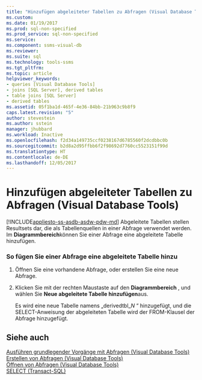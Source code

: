 ```yaml
---
title: "Hinzufügen abgeleiteter Tabellen zu Abfragen (Visual Database Tools) | Microsoft-Dokumentation"
ms.custom: 
ms.date: 01/19/2017
ms.prod: sql-non-specified
ms.prod_service: sql-non-specified
ms.service: 
ms.component: ssms-visual-db
ms.reviewer: 
ms.suite: sql
ms.technology: tools-ssms
ms.tgt_pltfrm: 
ms.topic: article
helpviewer_keywords:
- queries [Visual Database Tools]
- joins [SQL Server], derived tables
- table joins [SQL Server]
- derived tables
ms.assetid: 05f1ba1d-465f-4e36-84bb-21b963c9b8f9
caps.latest.revision: "5"
author: stevestein
ms.author: sstein
manager: jhubbard
ms.workload: Inactive
ms.openlocfilehash: f2d34a149735ccf0238167d6785560f2dcdbbc0b
ms.sourcegitcommit: b2d8a2d95ffbb6f2f98692d7760cc5523151f99d
ms.translationtype: HT
ms.contentlocale: de-DE
ms.lasthandoff: 12/05/2017
---
```

# <a name="add-derived-tables-to-queries-visual-database-tools"></a>Hinzufügen abgeleiteter Tabellen zu Abfragen (Visual Database Tools)
[!INCLUDE[appliesto-ss-asdb-asdw-pdw-md](../../includes/appliesto-ss-asdb-asdw-pdw-md.md)] Abgeleitete Tabellen stellen Resultsets dar, die als Tabellenquellen in einer Abfrage verwendet werden. Im **Diagrammbereich**können Sie einer Abfrage eine abgeleitete Tabelle hinzufügen.  
  
### <a name="to-add-a-derived-table-to-a-query"></a>So fügen Sie einer Abfrage eine abgeleitete Tabelle hinzu  
  
1.  Öffnen Sie eine vorhandene Abfrage, oder erstellen Sie eine neue Abfrage.  
  
2.  Klicken Sie mit der rechten Maustaste auf den **Diagrammbereich** , und wählen Sie **Neue abgeleitete Tabelle hinzufügen**aus.  
  
    Es wird eine neue Tabelle namens „derivedtbl_*N* “ hinzugefügt, und die SELECT-Anweisung der abgeleiteten Tabelle wird der FROM-Klausel der Abfrage hinzugefügt.  
  
## <a name="see-also"></a>Siehe auch  
[Ausführen grundlegender Vorgänge mit Abfragen &#40;Visual Database Tools&#41;](../../ssms/visual-db-tools/perform-basic-operations-with-queries-visual-database-tools.md)  
[Erstellen von Abfragen &#40;Visual Database Tools&#41;](../../ssms/visual-db-tools/create-queries-visual-database-tools.md)  
[Öffnen von Abfragen &#40;Visual Database Tools&#41;](../../ssms/visual-db-tools/open-queries-visual-database-tools.md)  
[SELECT (Transact-SQL)](http://msdn.microsoft.com/en-us/dc85caea-54d1-49af-b166-f3aa2f3a93d0)  
  

